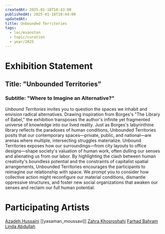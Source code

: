 ```yaml
---
createdAt: 2025-01-18T10:43:00
publishedAt: 2025-01-18T10:44:00
updatedAt: 
title: Unbounded Territories
tags:
  - loc/evanston
  - topic/curation
  - year/2025
---
```


# Exhibition Statement

## Title: "Unbounded Territories"
### Subtitle: "Where to Imagine an Alternative?"

*Unbound Territories* invites you to question the spaces we inhabit and envision radical alternatives. Drawing inspiration from Borges's "The Library of Babel," the exhibition transposes the author's infinite yet fragmented universe of knowledge into our lived reality. Just as Borges's labyrinthine library reflects the paradoxes of human conditions, Unbounded Territories posits that our contemporary spaces—private, public, and national—are arenas where multiple, intersecting struggles materialize. Unbound Territories exposes how our surroundings—from city layouts to office designs—shape society's valuation of human work, often dulling our senses and alienating us from our labor.  By highlighting the clash between human creativity's boundless potential and the constraints of capitalist spatial arrangements, Unbounded Territories encourages the participants to reimagine our relationship with space. We prompt you to consider how collective action might reconfigure our material conditions, dismantle oppressive structures, and foster new social organizations that awaken our senses and reclaim our full human potential.
# Participating Artists
[Azadeh Hussaini](azadeh_hussaini.md)
[[yasaman_moussavi]]
[Zahra Khosroshahi](zahra_khosroshahi)
[Farhad Bahram](farhad_bahram)
[Linda Abdullah](linda_abdullah)


